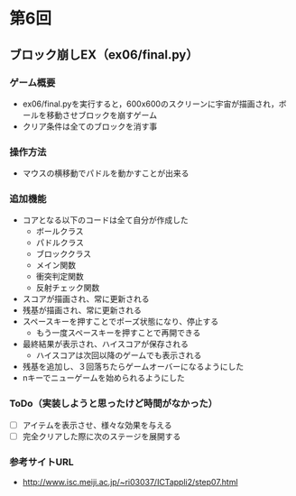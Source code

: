 # 第6回
## ブロック崩しEX（ex06/final.py）
### ゲーム概要
- ex06/final.pyを実行すると，600x600のスクリーンに宇宙が描画され，ボールを移動させブロックを崩すゲーム
- クリア条件は全てのブロックを消す事
### 操作方法
- マウスの横移動でパドルを動かすことが出来る
### 追加機能
- コアとなる以下のコードは全て自分が作成した
    - ボールクラス
    - パドルクラス
    - ブロッククラス
    - メイン関数
    - 衝突判定関数
    - 反射チェック関数
- スコアが描画され、常に更新される
- 残基が描画され、常に更新される
- スペースキーを押すことでポーズ状態になり、停止する
    - もう一度スペースキーを押すことで再開できる
- 最終結果が表示され、ハイスコアが保存される
    - ハイスコアは次回以降のゲームでも表示される
- 残基を追加し、３回落ちたらゲームオーバーになるようにした
- nキーでニューゲームを始められるようにした
### ToDo（実装しようと思ったけど時間がなかった）
- [ ] アイテムを表示させ、様々な効果を与える
- [ ] 完全クリアした際に次のステージを展開する
### 参考サイトURL
- http://www.isc.meiji.ac.jp/~ri03037/ICTappli2/step07.html